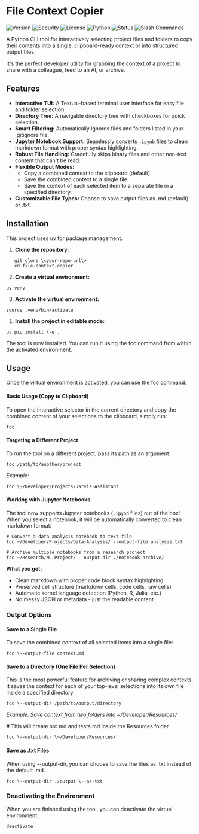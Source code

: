 # **File Context Copier**

![Version](https://img.shields.io/badge/version-0.1.0-blue.svg)
![Security](https://img.shields.io/badge/security-hardened-green.svg)
![License](https://img.shields.io/badge/license-MIT-blue.svg)
![Python](https://img.shields.io/badge/python-3.11+-brightgreen.svg)
![Status](https://img.shields.io/badge/status-production%20ready-green.svg)
![Slash Commands](https://img.shields.io/badge/slash%20commands-20+-orange.svg)

A Python CLI tool for interactively selecting project files and folders to copy their contents into a single, clipboard-ready context or into structured output files.

It's the perfect developer utility for grabbing the context of a project to share with a colleague, feed to an AI, or archive.

## **Features**

* **Interactive TUI:** A Textual-based terminal user interface for easy file and folder selection.  
* **Directory Tree:** A navigable directory tree with checkboxes for quick selection.  
* **Smart Filtering:** Automatically ignores files and folders listed in your .gitignore file.  
* **Jupyter Notebook Support:** Seamlessly converts `.ipynb` files to clean markdown format with proper syntax highlighting.
* **Robust File Handling:** Gracefully skips binary files and other non-text content that can't be read.  
* **Flexible Output Modes:**  
  * Copy a combined context to the clipboard (default).  
  * Save the combined context to a single file.  
  * Save the context of each selected item to a separate file in a specified directory.  
* **Customizable File Types:** Choose to save output files as .md (default) or .txt.

## **Installation**

This project uses uv for package management.

1. **Clone the repository:**  
```
   git clone \<your-repo-url\>  
   cd file-context-copier
```

2. **Create a virtual environment:**  
```
uv venv
```

3. **Activate the virtual environment:**  
```
source .venv/bin/activate
```

1. **Install the project in editable mode:**  
```
uv pip install \-e .
```

The tool is now installed. You can run it using the fcc command from within the activated environment.

## **Usage**

Once the virtual environment is activated, you can use the fcc command.

#### **Basic Usage (Copy to Clipboard)**

To open the interactive selector in the current directory and copy the combined content of your selections to the clipboard, simply run:

```
fcc
```

#### **Targeting a Different Project**

To run the tool on a different project, pass its path as an argument:

```
fcc /path/to/another/project
```

*Example:*

```
fcc \~/Developer/Projects/Jarvis-Assistant
```

#### **Working with Jupyter Notebooks**

The tool now supports Jupyter notebooks (`.ipynb` files) out of the box! When you select a notebook, it will be automatically converted to clean markdown format:

```
# Convert a data analysis notebook to text file
fcc ~/Developer/Projects/Data-Analysis/ --output-file analysis.txt

# Archive multiple notebooks from a research project  
fcc ~/Research/ML-Project/ --output-dir ./notebook-archive/
```

**What you get:**
- Clean markdown with proper code block syntax highlighting
- Preserved cell structure (markdown cells, code cells, raw cells)
- Automatic kernel language detection (Python, R, Julia, etc.)
- No messy JSON or metadata - just the readable content

### **Output Options**

#### **Save to a Single File**

To save the combined context of all selected items into a single file:

```
fcc \--output-file context.md
```

#### **Save to a Directory (One File Per Selection)**

This is the most powerful feature for archiving or sharing complex contexts. It saves the context for each of your top-level selections into its own file inside a specified directory.

```
fcc \--output-dir /path/to/output/directory
```

*Example: Save context from two folders into \~/Developer/Resources/*

\# This will create src.md and tests.md inside the Resources folder  
```
fcc \--output-dir \~/Developer/Resources/
```

#### **Save as .txt Files**

When using \--output-dir, you can choose to save the files as .txt instead of the default .md.

```
fcc \--output-dir ./output \--as-txt
```

### **Deactivating the Environment**

When you are finished using the tool, you can deactivate the virtual environment:

```
deactivate
```
